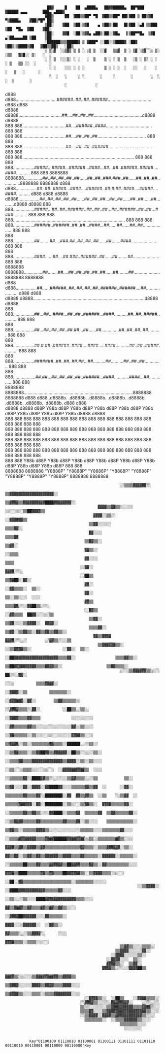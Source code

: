                        ██▓     █    ██  ▄████▄   ██▓▓█████▄  ██▀███  ▓█████ ▄▄▄       ███▄ ▄███▓ 
                      ▓██▒     ██  ▓██▒▒██▀ ▀█  ▓██▒▒██▀ ██▌▓██ ▒ ██▒▓█   ▀▒████▄    ▓██▒▀█▀ ██▒
                      ▒██░    ▓██  ▒██░▒▓█    ▄ ▒██▒░██   █▌▓██ ░▄█ ▒▒███  ▒██  ▀█▄  ▓██    ▓██░
                      ▒██░    ▓▓█  ░██░▒▓▓▄ ▄██▒░██░░▓█▄   ▌▒██▀▀█▄  ▒▓█  ▄░██▄▄▄▄██ ▒██    ▒██ 
                      ░██████▒▒▒█████▓ ▒ ▓███▀ ░░██░░▒████▓ ░██▓ ▒██▒░▒████▒▓█   ▓██▒▒██▒   ░██▒
                      ░ ▒░▓  ░░▒▓▒ ▒ ▒ ░ ░▒ ▒  ░░▓   ▒▒▓  ▒ ░ ▒▓ ░▒▓░░░ ▒░ ░▒▒   ▓▒█░░ ▒░   ░  ░
                      ░ ░ ▒  ░░░▒░ ░ ░   ░  ▒    ▒ ░ ░ ▒  ▒   ░▒ ░ ▒░ ░ ░  ░ ▒   ▒▒ ░░  ░      ░
                        ░ ░    ░░░ ░ ░ ░         ▒ ░ ░ ░  ░   ░░   ░    ░    ░   ▒   ░      ░   
                        ░  ░   ░     ░ ░       ░     ░       ░        ░  ░     ░  ░       ░   
                               ░             ░   
 d888    d888.................................######..##..##..######................................... d888    d888                         
d8888   d8888...................................##....##..##..##.......................................d8888   d8888                        
  888     888...................................##....######..####.....................................  888     888                         
  888     888...................................##....##..##..##.......................................  888     888                         
  888     888...................................##....##..##..######...................................  888     888                         
  888     888..........................................................................................  888     888                         
  888     888.................#####...#####...######...####...##...##..######..#####....####...........  888     888
8888888 8888888...............##..##..##..##..##......##..##..###.###..##......##..##..##..............8888888 8888888
 d888    d888.................##..##..#####...####....######..##.#.##..####....#####....####........... d888    d888
d8888   d8888.................##..##..##..##..##......##..##..##...##..##......##..##......##..........d8888   d8888
  888     888.................#####...##..##..######..##..##..##...##..######..##..##...####...........  888     888
  888     888..........................................................................................  888     888
  888     888.................######..######..##..##...####...##......##......##..##...................  888     888         
  888     888.................##........##....###.##..##..##..##......##.......####....................  888     888         
  888     888.................####......##....##.###..######..##......##........##.....................  888     888         
8888888 8888888...............##........##....##..##..##..##..##......##........##.....................8888888 8888888         
 d888    d888.................##......######..##..##..##..##..######..######....##..................... d888    d888         
d8888   d8888..........................................................................................d8888   d8888         
  888     888.................##...##...####...##..##..######...####...........##..##..#####...........  888     888        
  888     888.................##...##..##..##..##.##...##......##..............##..##..##..##..........  888     888        
  888     888.................##.#.##..######..####....####.....####...........##..##..#####...........  888     888        
  888     888.................#######..##..##..##.##...##..........##..........##..##..##..............  888     888        
  888     888..................##.##...##..##..##..##..######...####............####...##..............  888     888        
8888888 8888888........................................................................................8888888 8888888
 d888    d888   .d8888b.   .d8888b.   .d8888b.   .d8888b.   .d8888b.   .d8888b.   .d8888b.   .d8888b.   d888    d888   
d8888   d8888  d88P  Y88b d88P  Y88b d88P  Y88b d88P  Y88b d88P  Y88b d88P  Y88b d88P  Y88b d88P  Y88b d8888   d8888   
  888     888  888    888 888    888 888    888 888    888 888    888 888    888 888    888 888    888   888     888   
  888     888  888    888 888    888 888    888 888    888 888    888 888    888 888    888 888    888   888     888   
  888     888  888    888 888    888 888    888 888    888 888    888 888    888 888    888 888    888   888     888   
  888     888  888    888 888    888 888    888 888    888 888    888 888    888 888    888 888    888   888     888   
  888     888  Y88b  d88P Y88b  d88P Y88b  d88P Y88b  d88P Y88b  d88P Y88b  d88P Y88b  d88P Y88b  d88P   888     888   
8888888 8888888 "Y8888P"   "Y8888P"   "Y8888P"   "Y8888P"   "Y8888P"   "Y8888P"   "Y8888P"   "Y8888P"  8888888 8888888 


             
                                                                                                                                                      
                                                                                                                                                      
                                                        ░░▒▒▒▒▓▓▓▓▓▓░░                                                                                
                                                    ▒▒▓▓▓▓▓▓▓▓▓▓▓▓▓▓▓▓▓▓▓▓░░                                                                          
                                                ▒▒▓▓▓▓▒▒▓▓▓▓▓▓▓▓▓▓████▓▓▓▓▓▓▓▓░░                                                                      
                                              ▓▓▓▓▒▒▓▓▒▒░░░░░░  ░░░░░░░░▒▒██▓▓▓▓▒▒                                                                    
                                            ▓▓▓▓░░▒▒░░                    ░░▓▓▓▓▓▓▒▒                                                                  
                                          ▒▒▓▓░░░░░░                          ▒▒▒▒▓▓░░                                                                
                                          ▓▓░░░░                                ▒▒▒▒▓▓                                                                
                                        ▒▒▓▓▒▒░░                                  ▒▒▓▓░░                                                              
                                        ▓▓▒▒░░                                    ░░▒▒▒▒                                                              
                                        ▓▓░░░░                                      ▒▒▒▒                                                              
                                      ░░▓▓░░                                        ▓▓▓▓░░░░                                                          
                                      ░░██▒▒                                      ▒▒▓▓██░░▓▓░░                                                        
                                        ▓▓░░                                    ░░▓▓▒▒▒▒░░  ▒▒░░                                                      
                                        ▓▓░░                                    ▒▒░░▒▒░░░░  ░░░░                                                      
                                        ▓▓▒▒                                    ▒▒▒▒▓▓░░░░▓▓██▒▒░░░░                                                  
                                        ░░▓▓▒▒                                  ░░▓▓▒▒▒▒  ██▓▓░░░░░░▒▒                                                
                                          ▒▒▓▓░░                                ▒▒▓▓░░░░▒▒▓▓▓▓░░  ▓▓▓▓░░                                              
                                          ▒▒▒▒▓▓░░                            ▒▒▓▓░░▒▒▓▓▒▒░░▓▓▒▒▓▓▒▒▓▓▒▒░░                                            
                                            ▓▓▒▒▓▓▓▓                        ▓▓▓▓░░░░░░        ░░▓▓▒▒░░░░▒▒                                            
                                              ▒▒▓▓▓▓▓▓▒▒░░            ░░▒▒▓▓▓▓▒▒░░              ░░▓▓░░  ▒▒░░                                          
                                                ░░██▓▓▓▓▓▓▓▓▓▓▓▓▓▓▓▓▓▓▓▓▒▒▒▒▓▓░░                  ▒▒▒▒▓▓▒▒░░                                          
                                                    ▒▒██▓▓▓▓▓▓▓▓▓▓▒▒▒▒▓▓▓▓▒▒░░                    ▒▒▓▓▒▒▒▒░░                                          
                                                        ░░░░▒▒▓▓▓▓▓▓▒▒░░░░                        ██░░░░▓▓░░                                          
                                                                                    ░░░░          ▒▒▒▒▓▓▓▓░░                                          
                                                                              ░░▓▓▓▓░░▒▒          ▒▒▒▒▒▒▒▒░░                                          
                                                                          ░░▓▓▓▓▓▓░░▓▓░░        ▒▒▓▓▒▒▒▒▒▒░░                                          
                                                                      ░░▓▓▓▓▒▒▒▒░░▓▓░░          ░░██▒▒░░▒▒░░                                          
                                                                    ░░▓▓▓▓▒▒▒▒▓▓▒▒▒▒              ░░░░░░░░░░                                          
                                                                    ░░▓▓▒▒▒▒▒▒▓▓▒▒░░░░░░░░░░░░░░░░▓▓░░▒▒░░░░                                          
                                                                    ░░▓▓▒▒▒▒▒▒░░▒▒░░░░░░░░░░░░░░░░▓▓▓▓▒▒░░░░                                          
                                                                    ▒▒▓▓▓▓░░▒▒░░▒▒▒▒▒▒▒▒▓▓▒▒▒▒░░██████░░░░▒▒░░                                        
                                                                  ░░▒▒▓▓▒▒▒▒░░▒▒▓▓██▓▓▒▒▓▓▓▓▓▓░░██▒▒░░░░░░▒▒░░                                        
                                                                  ░░▒▒▒▒▓▓▒▒▒▒▓▓▓▓▓▓▓▓▓▓▓▓▓▓▒▒▓▓▓▓░░▒▒░░▒▒░░░░                                        
                                                                  ░░▒▒░░░░▒▒▒▒░░░░░░░░░░  ░░▓▓▓▓▓▓▓▓▓▓▒▒  ░░░░                                        
                                                                  ░░▒▒▒▒▒▒▓▓░░████▓▓▒▒░░░░░░░░▒▒▓▓▒▒▒▒░░░░▒▒            ▒▒░░                          
                                                                  ▒▒▓▓░░░░▓▓░░▓▓▓▓░░▓▓████▓▓░░░░▒▒▒▒▒▒▓▓▒▒▓▓  ░░      ░░▓▓░░                          
                                                                  ▒▒▒▒▒▒▒▒▓▓▒▒▒▒▓▓░░████████░░▓▓  ▓▓▒▒▓▓▒▒  ░░▒▒    ░░▒▒▓▓  ░░                        
                                                                  ▒▒▒▒▒▒▓▓▓▓▓▓░░▓▓░░████████░░▒▒░░░░▒▒▓▓▒▒░░  ▓▓▓▓▒▒▒▒▒▒▓▓░░                          
                                                                ░░▒▒▒▒▒▒▓▓▒▒▓▓▒▒░░░░▓▓████░░▒▒▒▒▓▓  ▒▒▒▒▒▒▓▓  ▒▒▓▓▒▒▒▒▒▒▓▓░░                          
                                                                ░░▒▒▓▓▓▓▒▒▒▒▒▒▓▓▒▒▒▒▒▒▒▒▒▒▓▓▒▒▒▒▓▓░░▒▒░░░░    ▒▒▒▒▒▒▒▒▒▒▒▒░░                          
                                                                  ▒▒▓▓▒▒░░▒▒▒▒▒▒▓▓▓▓▒▒░░░░░░░░░░░░░░▒▒▒▒▒▒░░░░▒▒▒▒▒▒▒▒▓▓░░░░                          
                                                                  ░░▒▒▒▒▓▓▓▓▓▓▓▓▒▒▒▒▓▓▓▓██████▓▓▓▓▓▓▓▓░░▒▒░░▒▒▒▒▒▒▒▒▓▓▒▒░░░░                          
                                                                ▓▓▓▓▒▒▓▓▒▒▓▓▓▓▒▒▓▓▒▒▒▒▒▒▒▒▒▒▒▒▒▒▒▒▓▓▒▒▒▒░░▒▒▒▒▓▓▓▓▓▓░░▒▒░░                            
                                                              ▓▓▒▒▓▓░░▒▒▓▓▒▒▓▓▒▒▓▓▓▓▓▓▒▒▓▓▓▓▒▒▒▒▓▓▒▒▒▒▒▒░░▓▓▓▓▓▓░░▒▒▒▒▒▒░░                            
                                                            ░░▒▒▒▒▒▒██▒▒▒▒▓▓▒▒▒▒▓▓▓▓▓▓▒▒██▓▓▓▓▒▒▒▒▓▓▒▒░░▓▓▒▒▒▒▒▒▒▒▒▒░░░░                              
                                                              ▓▓▓▓▒▒████▒▒▒▒▒▒▓▓▒▒▓▓▒▒▒▒██▓▓▓▓▓▓▒▒░░▒▒▓▓▓▓▒▒▒▒░░░░░░                                  
                                                                ░░██░░▓▓▒▒▒▒▒▒▒▒▒▒▒▒▒▒▒▒▒▒▒▒▒▒░░▒▒▒▒▒▒▒▒░░░░░░                                        
                                                                ░░▒▒▓▓▓▓░░  ░░████▓▓▓▓▓▓▓▓▓▓▓▓▒▒▒▒▒▒▓▓░░░░                                            
                                                              ░░▒▒░░░░▒▒░░░░████▓▓▓▓▓▓▓▓▓▓▓▓▓▓▒▒▒▒░░░░                                                
                                                                ▓▓▒▒▓▓▓▓▒▒▓▓▒▒▒▒▓▓▒▒▓▓▒▒▓▓▒▒░░░░                                                      
                                                              ░░▓▓▓▓██▓▓▓▓▓▓░░░░▓▓▒▒▒▒▒▒░░                                                            
                                                              ▓▓▓▓░░░░▓▓▓▓▓▓░░  ░░▓▓▒▒░░                                                              
                                                            ▓▓▒▒▒▒░░░░▒▒▓▓▓▓░░      ░░░░                                                              
                                                          ▓▓▓▓▒▒▒▒░░▒▒▒▒░░░░░░                                                                        
                                                        ▒▒▓▓▒▒░░░░▒▒▒▒░░                                                                              
                                                      ▒▒▓▓▓▓░░░░░░▓▓░░                                                                                
                                                    ░░▓▓▓▓░░░░░░▒▒░░                                                                                  
                                                  ░░▓▓▓▓░░░░  ▒▒░░                                                                                    
                                                  ▓▓▓▓▒▒░░  ▒▒▓▓░░                                                                                    
                                                ▓▓▓▓▒▒░░░░░░▓▓▓▓██▒▒                                                                                  
                                              ▓▓▓▓▒▒░░░░░░▒▒▓▓▓▓▓▓▓▓▓▓▒▒▓▓▓▓▒▒                                                                        
                                            ▒▒▓▓▓▓░░░░░░▓▓▓▓▒▒▓▓▓▓▒▒▒▒▓▓▓▓░░░░                                                                        
                                          ▒▒▓▓▓▓▒▒░░░░▒▒▒▒░░▒▒▒▒▓▓▓▓▓▓▓▓░░░░                                                                          
                                        ░░▓▓▓▓▒▒░░  ░░██▒▒    ░░▓▓▓▓▒▒▒▒░░                                                                            
                                      ░░▓▓▓▓▒▒░░░░░░▓▓▓▓▓▓▓▓░░    ░░░░░░░░                                                                            
                                      ▒▒░░░░░░░░░░▒▒▓▓▓▓▓▓▓▓▓▓▒▒▒▒▓▓▓▓░░░░                                                                            
                                      ▒▒▒▒▓▓░░░░▒▒▓▓▓▓▓▓▓▓▓▓▓▓▓▓▓▓▓▓▒▒░░░░                                                                            
                                      ░░▒▒▓▓▓▓░░▓▓▓▓▒▒▓▓▓▓▓▓▓▓▓▓▓▓▒▒░░░░                                                                              
                                        ▒▒▒▒▒▒▒▒░░  ░░▒▒▒▒▓▓▓▓▓▓▒▒░░░░                                                                                
                                                        ▒▒▒▒▒▒▒▒░░░░                                                                                  
                                                          ░░░░░░░░                                                                                    
                                                                                                                                                      
                                                                                                                                                      
               Key"01100100 01110010 01100001 01100111 01101111 01101110 00110010 00110001 00110000 00110000"Key                                               
